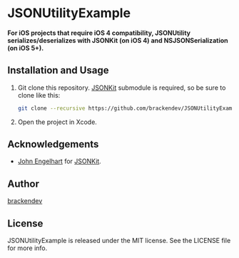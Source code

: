 JSONUtilityExample
==================

**For iOS projects that require iOS 4 compatibility, JSONUtility serializes/deserializes with JSONKit (on iOS 4) and NSJSONSerialization (on iOS 5+).**

## Installation and Usage

1. Git clone this repository. [JSONKit](https://github.com/johnezang/JSONKit) submodule is required, so be sure to clone like this:

    ```bash
    git clone --recursive https://github.com/brackendev/JSONUtilityExample.git
    ```
    
2. Open the project in Xcode.

## Acknowledgements

* [John Engelhart](https://github.com/johnezang) for [JSONKit](https://github.com/johnezang/JSONKit).

## Author

[brackendev](https://www.github.com/brackendev)

## License

JSONUtilityExample is released under the MIT license. See the LICENSE file for more info.
